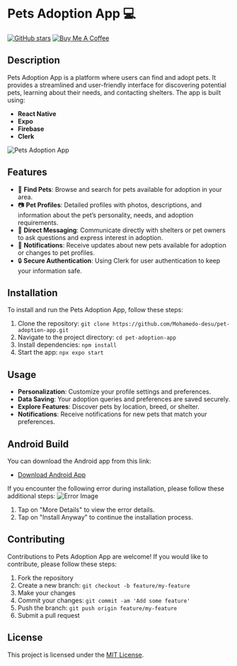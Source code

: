 # Pets Adoption App 💻

[![GitHub stars](https://img.shields.io/github/stars/Mohamedo-desu/pet-adoption-app.svg?style=social)](https://github.com/Mohamedo-desu/pet-adoption-app) [![Buy Me A Coffee](https://www.buymeacoffee.com/assets/img/custom_images/orange_img.png)](https://www.buymeacoffee.com/YOURUSERNAME)

## Description

Pets Adoption App is a platform where users can find and adopt pets. It provides a streamlined and user-friendly interface for discovering potential pets, learning about their needs, and contacting shelters. The app is built using:

- **React Native**
- **Expo**
- **Firebase**
- **Clerk**

![Pets Adoption App](LINK_TO_IMAGE)

## Features

- 🐾 **Find Pets**: Browse and search for pets available for adoption in your area.
- 📷 **Pet Profiles**: Detailed profiles with photos, descriptions, and information about the pet’s personality, needs, and adoption requirements.
- 💬 **Direct Messaging**: Communicate directly with shelters or pet owners to ask questions and express interest in adoption.
- 🔔 **Notifications**: Receive updates about new pets available for adoption or changes to pet profiles.
- 🔒 **Secure Authentication**: Using Clerk for user authentication to keep your information safe.

## Installation

To install and run the Pets Adoption App, follow these steps:

1. Clone the repository: `git clone https://github.com/Mohamedo-desu/pet-adoption-app.git`
2. Navigate to the project directory: `cd pet-adoption-app`
3. Install dependencies: `npm install`
4. Start the app: `npx expo start`

## Usage

- **Personalization**: Customize your profile settings and preferences.
- **Data Saving**: Your adoption queries and preferences are saved securely.
- **Explore Features**: Discover pets by location, breed, or shelter.
- **Notifications**: Receive notifications for new pets that match your preferences.

## Android Build

You can download the Android app from this link:

- [Download Android App](https://drive.google.com/file/d/11O5WxsEJBRQKvcOTYT4ULBrnyJlbHY3m/view?usp=sharing)

If you encounter the following error during installation, please follow these additional steps:
![Error Image](LINK_TO_ERROR_IMAGE)

1. Tap on "More Details" to view the error details.
2. Tap on "Install Anyway" to continue the installation process.

## Contributing

Contributions to Pets Adoption App are welcome! If you would like to contribute, please follow these steps:

1. Fork the repository
2. Create a new branch: `git checkout -b feature/my-feature`
3. Make your changes
4. Commit your changes: `git commit -am 'Add some feature'`
5. Push the branch: `git push origin feature/my-feature`
6. Submit a pull request

## License

This project is licensed under the [MIT License](LICENSE).
